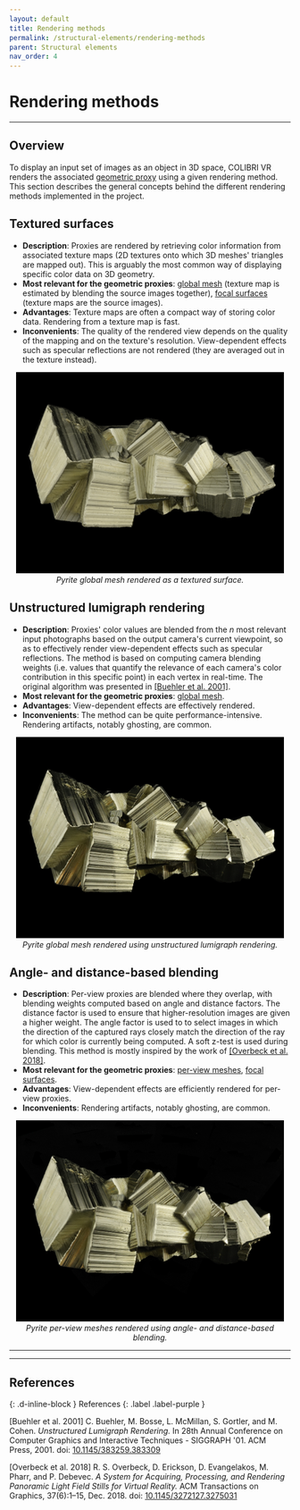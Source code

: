 ```yaml
---
layout: default
title: Rendering methods
permalink: /structural-elements/rendering-methods
parent: Structural elements
nav_order: 4
---
```


# Rendering methods

* * *

## Overview

To display an input set of images as an object in 3D space, COLIBRI VR renders the associated [geometric proxy](https://caor-mines-paristech.github.io/colibri-vr/structural-elements/geometric-proxies) using a given rendering method. This section describes the general concepts behind the different rendering methods implemented in the project.

## Textured surfaces

- **Description**: Proxies are rendered by retrieving color information from associated texture maps (2D textures onto which 3D meshes' triangles are mapped out). This is arguably the most common way of displaying specific color data on 3D geometry.
- **Most relevant for the geometric proxies**: [global mesh](https://caor-mines-paristech.github.io/colibri-vr/structural-elements/geometric-proxies#global-mesh) (texture map is estimated by blending the source images together), [focal surfaces](https://caor-mines-paristech.github.io/colibri-vr/structural-elements/geometric-proxies#focal-surface-meshes) (texture maps are the source images).
- **Advantages**: Texture maps are often a compact way of storing color data. Rendering from a texture map is fast.
- **Inconvenients**: The quality of the rendered view depends on the quality of the mapping and on the texture's resolution. View-dependent effects such as specular reflections are not rendered (they are averaged out in the texture instead).

<p align="center">
      <img src="https://github.com/caor-mines-paristech/colibri-vr/raw/master/docs/illustrations/PyriteTexture.png" alt="" width="480" height="360"><br><i>Pyrite global mesh rendered as a textured surface.</i>
</p>

## Unstructured lumigraph rendering

- **Description**: Proxies' color values are blended from the *n* most relevant input photographs based on the output camera's current viewpoint, so as to effectively render view-dependent effects such as specular reflections. The method is based on computing camera blending weights (i.e. values that quantify the relevance of each camera's color contribution in this specific point) in each vertex in real-time. The original algorithm was presented in <a href="#buehler2001">[Buehler et al. 2001]</a>.
- **Most relevant for the geometric proxies**: [global mesh](https://caor-mines-paristech.github.io/colibri-vr/structural-elements/geometric-proxies#global-mesh).
- **Advantages**: View-dependent effects are effectively rendered.
- **Inconvenients**: The method can be quite performance-intensive. Rendering artifacts, notably ghosting, are common.

<p align="center">
      <img src="https://github.com/caor-mines-paristech/colibri-vr/raw/master/docs/illustrations/PyriteULR.png" alt="" width="480" height="360"><br><i>Pyrite global mesh rendered using unstructured lumigraph rendering.</i>
</p>

## Angle- and distance-based blending

- **Description**: Per-view proxies are blended where they overlap, with blending weights computed based on angle and distance factors. The distance factor is used to ensure that higher-resolution images are given a higher weight. The angle factor is used to to select images in which the direction of the captured rays closely match the direction of the ray for which color is currently being computed. A soft z-test is used during blending. This method is mostly inspired by the work of <a href="#overbeck2018">[Overbeck et al. 2018]</a>.
- **Most relevant for the geometric proxies**: [per-view meshes](https://caor-mines-paristech.github.io/colibri-vr/structural-elements/geometric-proxies#per-view-meshes), [focal surfaces](https://caor-mines-paristech.github.io/colibri-vr/structural-elements/geometric-proxies#focal-surface-meshes).
- **Advantages**: View-dependent effects are efficiently rendered for per-view proxies.
- **Inconvenients**: Rendering artifacts, notably ghosting, are common.

<p align="center">
      <img src="https://github.com/caor-mines-paristech/colibri-vr/raw/master/docs/illustrations/PyritePerView.png" alt="" width="480" height="360"><br><i>Pyrite per-view meshes rendered using angle- and distance-based blending.</i>
</p>

* * *
* * *

## References
{: .d-inline-block }
References
{: .label .label-purple }

<a name="buehler2001"> [Buehler et al. 2001] </a> C. Buehler, M. Bosse, L. McMillan, S. Gortler, and M. Cohen. *Unstructured Lumigraph Rendering.* In 28th Annual Conference on Computer Graphics and Interactive Techniques - SIGGRAPH '01. ACM Press, 2001. doi: [10.1145/383259.383309](https://doi.org/10.1145/383259.383309)

<a name="overbeck2018"> [Overbeck et al. 2018] </a> R. S. Overbeck, D. Erickson, D. Evangelakos, M. Pharr, and P. Debevec. *A System for Acquiring, Processing, and Rendering Panoramic Light Field Stills for Virtual Reality.* ACM Transactions on Graphics, 37(6):1–15, Dec. 2018. doi: [10.1145/3272127.3275031](https://doi.org/10.1145/3272127.3275031)
